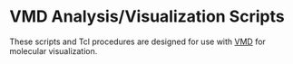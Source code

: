 # VMD Analysis/Visualization Scripts

These scripts and Tcl procedures are designed for use with
[VMD](https://www.ks.uiuc.edu/Research/vmd/) for molecular visualization.
